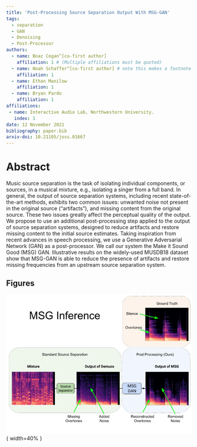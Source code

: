 ```yaml
---
title: 'Post-Processing Source Separation Output With MSG-GAN'
tags:
  - separation
  - GAN
  - Denoising
  - Post-Processor
authors:
  - name: Boaz Cogan^[co-first author] 
    affiliation: 1 # (Multiple affiliations must be quoted)
  - name: Noah Schaffer^[co-first author] # note this makes a footnote saying 'co-first author'
    affiliation: 1
  - name: Ethan Manilow
    affiliation: 1
  - name: Bryan Pardo
    affiliation: 1
affiliations:
 - name: Interactive Audio Lab, Northwestern University.
   index: 1
date: 12 November 2021
bibliography: paper.bib
arxiv-doi: 10.21105/joss.01667
---
```


# Abstract

Music source separation is the task of isolating individual components, or sources, in a musical mixture, e.g., isolating a singer from a full band. In general, the output of source separation systems, including recent state-of-the-art methods, exhibits two common issues: unwanted noise not present in the original source (“artifacts”), and missing content from the original source. These two issues greatly affect the perceptual quality of the output.  We propose to use an additional post-processing step applied to the output of source separation systems, designed to reduce artifacts and restore missing content to the initial source estimates. Taking inspiration from recent advances in speech processing, we use a Generative Adversarial Network (GAN) as a post-processor. We call our system the Make it Sound Good (MSG) GAN. Illustrative results on the widely-used MUSDB18 dataset show that MSG-GAN is able to reduce the presence of artifacts and restore missing frequencies from an upstream source separation system. 

## Figures
![MSG Figure](https://raw.githubusercontent.com/boazcogan/mdx-submissions21/Cogan-Schaffer-Manilow-Pardo/MSG%20Figure.jpg){ width=40% }
